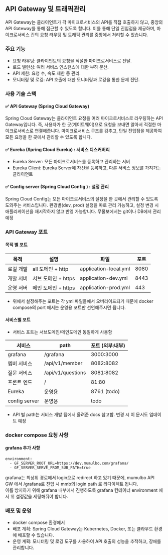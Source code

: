 ## API Gateway 및 트래픽관리


API Gateway는 클라이언트가 각 마이크로서비스의 API를 직접 호출하지 않고, 중앙의 API Gateway를 통해 접근할 수 있도록 합니다. 
이를 통해 단일 진입점을 제공하며, 마이크로서비스 간의 요청 라우팅 및 트래픽 관리를 중앙에서 처리할 수 있습니다.

### 주요 기능
* 요청 라우팅: 클라이언트의 요청을 적절한 마이크로서비스로 전달.
* 로드 밸런싱: 여러 서비스 인스턴스에 대한 부하 분산.
* API 제한: 요청 수, 속도 제한 등 관리.
* 모니터링 및 로깅: API 호출에 대한 모니터링과 로깅을 통한 문제 진단.

### 사용 기술 스택

#### ✅ API Gateway (Spring Cloud Gateway)
Spring Cloud Gateway는 클라이언트 요청을 여러 마이크로서비스로 라우팅하는 API Gateway입니다.
즉, 사용자가 한 곳(게이트웨이)으로 요청을 보내면 알아서 적절한 마이크로서비스로 연결해줍니다.
마이크로서비스 구조를 감추고, 단일 진입점을 제공하여 모든 요청을 한 곳에서 관리할 수 있도록 합니다. 


#### ✅ Eureka (Spring Cloud Eureka) : 서비스 디스커버리
- Eureka Server: 모든 마이크로서비스를 등록하고 관리하는 서버
- Eureka Client: Eureka Server에 자신을 등록하고, 다른 서비스 정보를 가져가는 클라이언트


#### ✅ Config server (Spring Cloud Config ) : 설정 관리
Spring Cloud Config는 모든 마이크로서비스의 설정을 한 곳에서 관리할 수 있도록 도와주는 서비스입니다.
환경별(dev, prod) 설정을 따로 관리 가능하고, 설정 변경 시 애플리케이션을 재시작하지 않고 반영 가능합니다. 
무물보에서는 git이나 DB에서 관리 예정 


### API Gateway 포트 
#### 목적 별 포트 
| 목적 | 설명 | 파일 | 포트 |
| --- | --- | --- | --- |
| 로컬 개발 | all 도메인 + http | application-local.yml |  8080 |
| 개발 서버  | 서브 도메인 + https | application-dev.yml | 8443 |
| 운영 서버 | 메인 도메인 + https | application-prod.yml | 443 |
* 위에서 설정해주는 포트는 각 yml 파일들에서 오버라이드되기 때문에 docker compose의 port 에서는 운영용 포트만 선언해주시면 됩니다. 


#### 서비스별 포트 
* 서비스 포트는 서브도메인/메인도메인 동일하게 사용함

| 서비스 | path | 포트 (외부:내부) |
| --- | --- | --- |
| grafana | /grafana | 3000:3000 |
| 멤버 서비스  | /api/v1/member | 8082:8082 |
| 질문 서비스  | /api/v1/questions |8081:8082 |
| 프론트 엔드  | / | 81:80 |
| Eureka  | 운영용 | 8761 (todo) |
| config server  | 운영용 | todo |

* API 별 path는 서비스 개발 팀에서 올려준 docs 참고함. 변경 시 이 문서도 업데이트 예정 
 

### docker compose 요청 사항 

#### grafana 추가 사항 
```
environment:
  - GF_SERVER_ROOT_URL=https://dev.mumulbo.com/grafana/
  - GF_SERVER_SERVE_FROM_SUB_PATH=true 
```
grafana는 최상위 경로에서 login으로 redirect 하고 있기 때문에, mumulbo API GW 에서 /grafana로 진입 시 mmb의 login path 로 리다이렉트 됩니다.         
이를 방지하기 위해 grafana 내부에서 진행하도록 grafana 컨테이너 environment 에서 위 설정값을 세팅해줘야 합니다. 


### 배포 및 운영
- docker compose 환경에서 
- 배포 계획: Spring Cloud Gateway는 Kubernetes, Docker, 또는 클라우드 환경에 배포할 수 있습니다.
- 운영 계획: 모니터링 및 로깅 도구를 사용하여 API 호출의 성능을 추적하고, 장애를 관리합니다.




 
